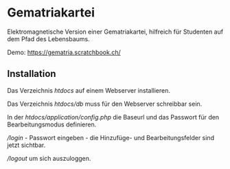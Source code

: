 # Gematriakartei

Elektromagnetische Version einer Gematriakartei, hilfreich für Studenten auf dem Pfad des Lebensbaums.

Demo: https://gematria.scratchbook.ch/

## Installation

Das Verzeichnis *htdocs* auf einem Webserver installieren.

Das Verzeichnis *htdocs/db* muss für den Webserver schreibbar sein.

In der *htdocs/application/config.php* die Baseurl und das Passwort für den Bearbeitungsmodus definieren.

*/login* - Passwort eingeben - die Hinzufüge- und Bearbeitungsfelder sind jetzt sichtbar.

*/logout* um sich auszuloggen.
